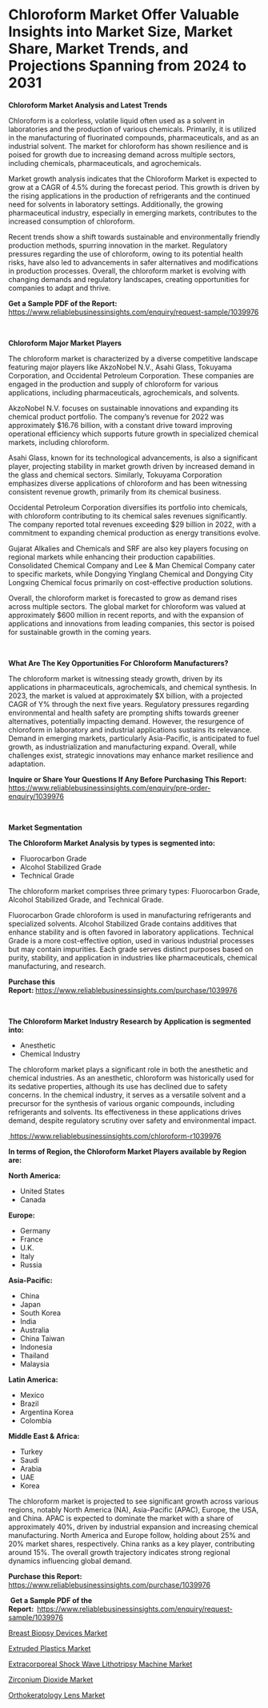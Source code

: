 <p><h1>Chloroform Market Offer Valuable Insights into Market Size, Market Share, Market Trends, and Projections Spanning from 2024 to 2031</h1></p><p><strong>Chloroform Market Analysis and Latest Trends</strong></p>
<p><p>Chloroform is a colorless, volatile liquid often used as a solvent in laboratories and the production of various chemicals. Primarily, it is utilized in the manufacturing of fluorinated compounds, pharmaceuticals, and as an industrial solvent. The market for chloroform has shown resilience and is poised for growth due to increasing demand across multiple sectors, including chemicals, pharmaceuticals, and agrochemicals.</p><p>Market growth analysis indicates that the Chloroform Market is expected to grow at a CAGR of 4.5% during the forecast period. This growth is driven by the rising applications in the production of refrigerants and the continued need for solvents in laboratory settings. Additionally, the growing pharmaceutical industry, especially in emerging markets, contributes to the increased consumption of chloroform. </p><p>Recent trends show a shift towards sustainable and environmentally friendly production methods, spurring innovation in the market. Regulatory pressures regarding the use of chloroform, owing to its potential health risks, have also led to advancements in safer alternatives and modifications in production processes. Overall, the chloroform market is evolving with changing demands and regulatory landscapes, creating opportunities for companies to adapt and thrive.</p></p>
<p><strong>Get a Sample PDF of the Report:&nbsp;</strong> <a href="https://www.reliablebusinessinsights.com/enquiry/request-sample/1039976?utm_campaign=84&utm_medium=2&utm_source=Github&utm_content=ia&utm_term=07112024&utm_id=chloroform">https://www.reliablebusinessinsights.com/enquiry/request-sample/1039976</a></p>
<p>&nbsp;</p>
<p><strong>Chloroform Major Market Players</strong></p>
<p><p>The chloroform market is characterized by a diverse competitive landscape featuring major players like AkzoNobel N.V., Asahi Glass, Tokuyama Corporation, and Occidental Petroleum Corporation. These companies are engaged in the production and supply of chloroform for various applications, including pharmaceuticals, agrochemicals, and solvents.</p><p>AkzoNobel N.V. focuses on sustainable innovations and expanding its chemical product portfolio. The company’s revenue for 2022 was approximately $16.76 billion, with a constant drive toward improving operational efficiency which supports future growth in specialized chemical markets, including chloroform.</p><p>Asahi Glass, known for its technological advancements, is also a significant player, projecting stability in market growth driven by increased demand in the glass and chemical sectors. Similarly, Tokuyama Corporation emphasizes diverse applications of chloroform and has been witnessing consistent revenue growth, primarily from its chemical business.</p><p>Occidental Petroleum Corporation diversifies its portfolio into chemicals, with chloroform contributing to its chemical sales revenues significantly. The company reported total revenues exceeding $29 billion in 2022, with a commitment to expanding chemical production as energy transitions evolve.</p><p>Gujarat Alkalies and Chemicals and SRF are also key players focusing on regional markets while enhancing their production capabilities. Consolidated Chemical Company and Lee & Man Chemical Company cater to specific markets, while Dongying Yinglang Chemical and Dongying City Longxing Chemical focus primarily on cost-effective production solutions.</p><p>Overall, the chloroform market is forecasted to grow as demand rises across multiple sectors. The global market for chloroform was valued at approximately $600 million in recent reports, and with the expansion of applications and innovations from leading companies, this sector is poised for sustainable growth in the coming years.</p></p>
<p>&nbsp;</p>
<p><strong>What Are The Key Opportunities For Chloroform Manufacturers?</strong></p>
<p><p>The chloroform market is witnessing steady growth, driven by its applications in pharmaceuticals, agrochemicals, and chemical synthesis. In 2023, the market is valued at approximately $X billion, with a projected CAGR of Y% through the next five years. Regulatory pressures regarding environmental and health safety are prompting shifts towards greener alternatives, potentially impacting demand. However, the resurgence of chloroform in laboratory and industrial applications sustains its relevance. Demand in emerging markets, particularly Asia-Pacific, is anticipated to fuel growth, as industrialization and manufacturing expand. Overall, while challenges exist, strategic innovations may enhance market resilience and adaptation.</p></p>
<p><strong>Inquire or Share Your Questions If Any Before Purchasing This Report:</strong> <a href="https://www.reliablebusinessinsights.com/enquiry/pre-order-enquiry/1039976?utm_campaign=84&utm_medium=2&utm_source=Github&utm_content=ia&utm_term=07112024&utm_id=chloroform">https://www.reliablebusinessinsights.com/enquiry/pre-order-enquiry/1039976</a></p>
<p>&nbsp;</p>
<p><strong>Market Segmentation</strong></p>
<p><strong>The Chloroform Market Analysis by types is segmented into:</strong></p>
<p><ul><li>Fluorocarbon Grade</li><li>Alcohol Stabilized Grade</li><li>Technical Grade</li></ul></p>
<p><p>The chloroform market comprises three primary types: Fluorocarbon Grade, Alcohol Stabilized Grade, and Technical Grade. </p><p>Fluorocarbon Grade chloroform is used in manufacturing refrigerants and specialized solvents. Alcohol Stabilized Grade contains additives that enhance stability and is often favored in laboratory applications. Technical Grade is a more cost-effective option, used in various industrial processes but may contain impurities. Each grade serves distinct purposes based on purity, stability, and application in industries like pharmaceuticals, chemical manufacturing, and research.</p></p>
<p><strong>Purchase this Report:&nbsp;</strong><a href="https://www.reliablebusinessinsights.com/purchase/1039976?utm_campaign=84&utm_medium=2&utm_source=Github&utm_content=ia&utm_term=07112024&utm_id=chloroform">https://www.reliablebusinessinsights.com/purchase/1039976</a></p>
<p>&nbsp;</p>
<p><strong>The Chloroform Market Industry Research by Application is segmented into:</strong></p>
<p><ul><li>Anesthetic</li><li>Chemical Industry</li></ul></p>
<p><p>The chloroform market plays a significant role in both the anesthetic and chemical industries. As an anesthetic, chloroform was historically used for its sedative properties, although its use has declined due to safety concerns. In the chemical industry, it serves as a versatile solvent and a precursor for the synthesis of various organic compounds, including refrigerants and solvents. Its effectiveness in these applications drives demand, despite regulatory scrutiny over safety and environmental impact.</p></p>
<p><a href="https://www.reliablebusinessinsights.com/chloroform-r1039976?utm_campaign=84&utm_medium=2&utm_source=Github&utm_content=ia&utm_term=07112024&utm_id=chloroform">&nbsp;https://www.reliablebusinessinsights.com/chloroform-r1039976</a></p>
<p><strong>In terms of Region, the Chloroform Market Players available by Region are:</strong></p>
<p>
    <p> <strong> North America: </strong>
        <ul>
            <li>United States</li>
            <li>Canada</li>
        </ul>
        </p> 
    <p> <strong> Europe: </strong>
        <ul>
            <li>Germany</li>
            <li>France</li>
            <li>U.K.</li>
            <li>Italy</li>
            <li>Russia</li>
        </ul>
        </p> 
    <p> <strong> Asia-Pacific: </strong>
        <ul>
            <li>China</li>
            <li>Japan</li>
            <li>South Korea</li>
            <li>India</li>
            <li>Australia</li>
            <li>China Taiwan</li>
            <li>Indonesia</li>
            <li>Thailand</li>
            <li>Malaysia</li>
        </ul>
        </p> 
    <p> <strong> Latin America: </strong>
        <ul>
            <li>Mexico</li>
            <li>Brazil</li>
            <li>Argentina Korea</li>
            <li>Colombia</li>
        </ul>
        </p> 
    <p> <strong> Middle East & Africa: </strong>
        <ul>
            <li>Turkey</li>
            <li>Saudi</li>
            <li>Arabia</li>
            <li>UAE</li>
            <li>Korea</li>
        </ul>
    </p>
    </p>
<p><p>The chloroform market is projected to see significant growth across various regions, notably North America (NA), Asia-Pacific (APAC), Europe, the USA, and China. APAC is expected to dominate the market with a share of approximately 40%, driven by industrial expansion and increasing chemical manufacturing. North America and Europe follow, holding about 25% and 20% market shares, respectively. China ranks as a key player, contributing around 15%. The overall growth trajectory indicates strong regional dynamics influencing global demand.</p></p>
<p><strong>Purchase this Report: </strong><a href="https://www.reliablebusinessinsights.com/purchase/1039976?utm_campaign=84&utm_medium=2&utm_source=Github&utm_content=ia&utm_term=07112024&utm_id=chloroform">https://www.reliablebusinessinsights.com/purchase/1039976</a></p>
<p>&nbsp;<strong>Get a Sample PDF of the Report:&nbsp;&nbsp;</strong><a href="https://www.reliablebusinessinsights.com/enquiry/request-sample/1039976?utm_campaign=84&utm_medium=2&utm_source=Github&utm_content=ia&utm_term=07112024&utm_id=chloroform">https://www.reliablebusinessinsights.com/enquiry/request-sample/1039976</a></p>
<p><strong></strong></p>
<p><p><a href="https://issuu.com/reportprime-2/docs/breast-biopsy-devices-market-size-2_f281c1b6e0889e?utm_campaign=84&utm_medium=2&utm_source=Github&utm_content=ia&utm_term=07112024&utm_id=chloroform">Breast Biopsy Devices Market</a></p><p><a href="https://github.com/fosters9adames/Market-Research-Report-List-1/blob/main/extruded-plastics-market.md?utm_campaign=84&utm_medium=2&utm_source=Github&utm_content=ia&utm_term=07112024&utm_id=chloroform">Extruded Plastics Market</a></p><p><a href="https://issuu.com/reportprime-2/docs/extracorporeal-shock-wave-lithotrip_4fd3f1ee6359d1?utm_campaign=84&utm_medium=2&utm_source=Github&utm_content=ia&utm_term=07112024&utm_id=chloroform">Extracorporeal Shock Wave Lithotripsy Machine Market</a></p><p><a href="https://github.com/dowsegmspivadlk/Market-Research-Report-List-1/blob/main/zirconium-dioxide-market.md?utm_campaign=84&utm_medium=2&utm_source=Github&utm_content=ia&utm_term=07112024&utm_id=chloroform">Zirconium Dioxide Market</a></p><p><a href="https://issuu.com/reportprime-2/docs/orthokeratology-lens-market-size-20_339fbfbdbfcd7d?utm_campaign=84&utm_medium=2&utm_source=Github&utm_content=ia&utm_term=07112024&utm_id=chloroform">Orthokeratology Lens Market</a></p></p>